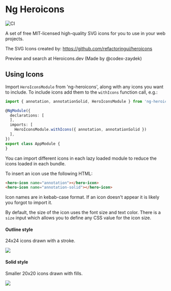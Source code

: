 # Ng Heroicons

![CI](https://github.com/ashley-hunter/ng-heroicons/workflows/CI/badge.svg)

A set of free MIT-licensed high-quality SVG icons for you to use in your web projects.

The SVG Icons created by: https://github.com/refactoringui/heroicons

Preview and search at Heroicons.dev (Made by @codex-zaydek)

## Using Icons

Import `HeroIconsModule` from 'ng-heroicons', along with any icons you want to include.
To include icons add them to the `withIcons` function call, e.g.:

```typescript
import { annotation, annotationSolid, HeroIconsModule } from 'ng-heroicons';

@NgModule({
  declarations: [
  ],
  imports: [
    HeroIconsModule.withIcons({ annotation, annotationSolid })
  ],
})
export class AppModule {
}
```

You can import different icons in each lazy loaded module to reduce the icons loaded in each bundle.

To insert an icon use the following HTML:

```html
<hero-icon name="annotation"></hero-icon>
<hero-icon name="annotation-solid"></hero-icon>
```

Icon names are in kebab-case format. If an icon doesn't appear it is likely you forgot to import it.

By default, the size of the icon uses the font size and text color. There is a `size` input which allows
you to define any CSS value for the icon size. 

#### Outline style

24x24 icons drawn with a stroke.

![](https://github.com/refactoringui/heroicons/raw/master/.github/outline-preview.svg?sanitize=true)

#### Solid style

Smaller 20x20 icons drawn with fills.

![](https://github.com/refactoringui/heroicons/raw/master/.github/solid-preview.svg?sanitize=true)

